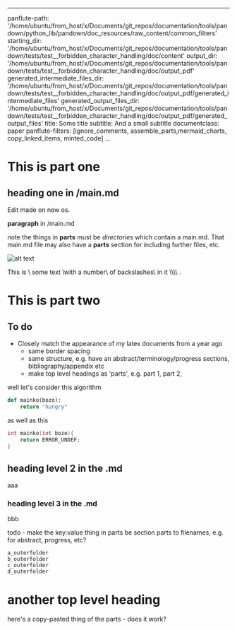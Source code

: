 
---
panflute-path: '/home/ubuntu/from_host/x/Documents/git_repos/documentation/tools/pandown/python_lib/pandown/doc_resources/raw_content/common_filters'
starting_dir: '/home/ubuntu/from_host/x/Documents/git_repos/documentation/tools/pandown/tests/test__forbidden_character_handling/doc/content'
output_dir: '/home/ubuntu/from_host/x/Documents/git_repos/documentation/tools/pandown/tests/test__forbidden_character_handling/doc/output_pdf'
generated_intermediate_files_dir: '/home/ubuntu/from_host/x/Documents/git_repos/documentation/tools/pandown/tests/test__forbidden_character_handling/doc/output_pdf/generated_intermediate_files'
generated_output_files_dir: '/home/ubuntu/from_host/x/Documents/git_repos/documentation/tools/pandown/tests/test__forbidden_character_handling/doc/output_pdf/generated_output_files'
title: Some title
subtitle: And a small subtitle
documentclass: paper
panflute-filters: [ignore_comments, assemble_parts,mermaid_charts, copy_linked_items, minted_code]
...

# This is part one

## heading one in /main.md

Edit made on new os.

**paragraph** in /main.md

note the things in **parts** must be *directories* which contain a main.md. That main.md file may also have a **parts** section for including further files, etc.

![alt text](./spaceship.png)

This is \ some text \with a number\ of backslashes\ in it \\\\\\\\ .

# This is part two

## To do
- Closely match the appearance of my latex documents from a year ago
	- same border spacing
	- same structure, e.g. have an abstract/terminology/progress sections, bibliography/appendix etc
	- make top level headings as 'parts', e.g. part 1, part 2,


well let's consider this algorithm

```python
def mainko(bozo):
	return "hungry"
```


as well as this

```c
int mainko(int bozo){
	return ERROR_UNDEF;
}
```

## heading level 2 in the .md
aaa

### heading level 3 in the .md
bbb

todo - make the key:value thing in parts be section parts to filenames, e.g. for abstract, progress, etc?
``` parts
a_outerfolder
b_outerfolder
c_outerfolder
d_outerfolder
```

<!-- 
``` comment
hello this is an ignorable comment
``` -->

# another top level heading 

here's a copy-pasted thing of the parts - does it work?
<!-- 
``` parts
my_key_1: my_value_1
my_key_2: my_value_2
---
a_outerfolder
b_outerfolder
c_outerfolder
d_outerfolder
``` -->
